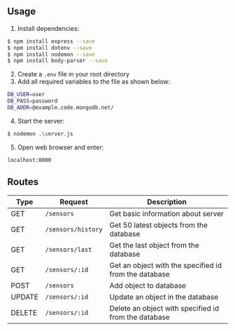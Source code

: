 
## Usage
1. Install dependencies:
```sh
$ npm install express --save
$ npm install dotenv --save
$ npm install nodemon --save
$ npm install body-parser --save
``` 
2. Create a `.env` file in your root directory
3. Add all required variables to the file as shown below:
```sh
DB_USER=user
DB_PASS=password
DB_ADDR=@example.code.mongodb.net/
```
4. Start the server:
```sh
$ nodemon .\server.js
```
5. Open web browser and enter:
```sh
localhost:8000
```
    
## Routes
|Type                |Request                          |Description                         |
|----------------|-------------------------------|-----------------------------|
|GET|`/sensors`            |Get basic information about server            |
|GET          |`/sensors/history`            |Get 50 latest objects from the database            |
|GET          |`/sensors/last`|Get the last object from the database|
|GET|`/sensors/:id`               |Get an object with the specified id from the database 
|POST|`/sensors`                  |Add object to database 
|UPDATE|`/sensors/:id`            |Update an object in the database 
|DELETE|`/sensors/:id`            |Delete an object with specified id from the database 
